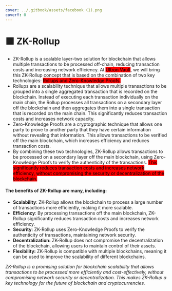 ```yaml
---
cover: ../.gitbook/assets/facebook (1).png
coverY: 0
---
```


# 🟪 ZK-Rollup

* ZK-Rollup is a scalable layer-two solution for blockchain that allows multiple transactions to be processed off-chain, reducing transaction costs and increasing network efficiency. At <mark style="background-color:red;">Ultron Vault</mark>, we will bring this ZK-Rollup concept that is based on the combination of two key technologies: <mark style="background-color:red;">Rollups and Zero-Knowledge Proofs.</mark>
* Rollups are a scalability technique that allows multiple transactions to be grouped into a single aggregated transaction that is recorded on the blockchain. Instead of executing each transaction individually on the main chain, the Rollup processes all transactions on a secondary layer off the blockchain and then aggregates them into a single transaction that is recorded on the main chain. This significantly reduces transaction costs and increases network capacity.
* Zero-Knowledge Proofs are a cryptographic technique that allows one party to prove to another party that they have certain information without revealing that information. This allows transactions to be verified off the main blockchain, which increases efficiency and reduces transaction costs.
* By combining these two technologies, ZK-Rollup allows transactions to be processed on a secondary layer off the main blockchain, using Zero-Knowledge Proofs to verify the authenticity of the transactions. <mark style="background-color:red;">This significantly reduces transaction costs and increases network efficiency, without compromising the security or decentralization of the blockchain.</mark>

#### The benefits of ZK-Rollup are many, including:

* **Scalability**: ZK-Rollup allows the blockchain to process a large number of transactions more efficiently, making it more scalable.
* **Efficiency**: By processing transactions off the main blockchain, ZK-Rollup significantly reduces transaction costs and increases network efficiency.
* **Security**: ZK-Rollup uses Zero-Knowledge Proofs to verify the authenticity of transactions, maintaining network security.
* **Decentralization:** ZK-Rollup does not compromise the decentralization of the blockchain, allowing users to maintain control of their assets.
* **Flexibility:** ZK-Rollup is compatible with multiple blockchains, meaning it can be used to improve the scalability of different blockchains.

_ZK-Rollup is a promising solution for blockchain scalability that allows transactions to be processed more efficiently and cost-effectively, without compromising network security or decentralization. This makes ZK-Rollup a key technology for the future of blockchain and cryptocurrencies._

